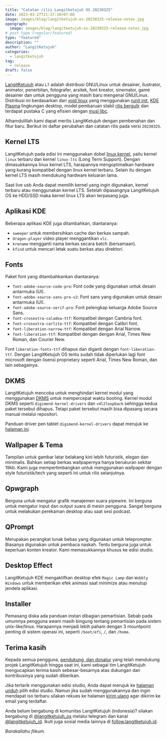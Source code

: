 ```yaml
---
title: "Catatan rilis Langitketujuh OS 20230325"
date: 2023-03-27T21:37:10+07:00
image: images/blog/langitketujuh-os-20230325-release-notes.jpg
opengraph:
  image: images/blog/langitketujuh-os-20230325-release-notes.jpg
# post type (regular/featured)
type: "featured"
description: ""
author: "LangitKetujuh"
categories:
  - langitketujuh
tag:
  - release
draft: false
---
```


[LangitKetujuh](https://langitketujuh.id) atau `L7` adalah distribusi GNU/Linux untuk desainer, ilustrator, animator, penerbitan, fotografer, arsitek, font kreator, sinemator, game desainer dan untuk pengguna yang masih baru mengenal GNU/Linux. Distribusi ini berdasarkan dari [void linux](https://voidlinux.org) yang menggunakan [runit init](http://smarden.org/runit/), [KDE Plasma](https://kde.org/plasma-desktop) lingkungan desktop, model pembaruan stabil [rilis bergulir](https://id.wikipedia.org/wiki/Rilis_bergulir) dan terdapat pustaka C yang efisien dengan [musl libc](https://www.musl-libc.org).

Alhamdulillah kami dapat merilis LangitKetujuh dengan pembenahan dan fitur baru. Berikut ini daftar perubahan dan catatan rilis pada versi `20230325`.

## Kernel LTS

LangitKetujuh pada edisi ini menggunakan dobel [linux kernel](https://www.kernel.org/category/releases.html), yaitu kernel `linux` terbaru dan kernel `linux-lts` (Long Term Support). Dengan dimasukkannya linux kernel LTS, harapannya mengoptimalkan hardware yang kurang kompatibel dengan linux kernel terbaru. Selain itu dengan kernel LTS masih mendukung hardware keluaran lama.

Saat live usb Anda dapat memilih kernel yang ingin digunakan, kernel terbaru atau menggunakan kernel LTS. Setelah dipasangnya LangitKetujuh OS ke HDD/SSD maka kernel linux LTS akan terpasang juga.

## Aplikasi KDE

Beberapa aplikasi KDE juga ditambahkan, diantaranya:
* `sweeper` untuk membersihkan cache dan berkas sampah.
* `dragon-player` video player menggantikan `vlc`.
* `krename` mengganti nama berkas secara batch (bersamaan).
* `kfind` untuk mencari letak suatu berkas atau direktori.

## Fonts

Paket font yang ditambahkankan diantaranya:
* `font-adobe-source-code-pro`: Font code yang digunakan untuk desain antarmuka (UI).
* `font-adobe-source-sans-pro-v2`: Font sans yang digunakan untuk desain antarmuka (UI).
* `font-adobe-source-serif-pro`: Font pelengkap keluarga Adobe Source Sans.
* `font-crosextra-caladea-ttf`: Kompatibel dengan Cambria font.
* `font-crosextra-carlito-ttf`: Kompatibel dengan Calibri font.
* `font-liberation-narrow-ttf`: Kompatibel dengan Arial Narrow.
* `font-liberation-ttf`: Kompatibel dengan dengan Arial, Times New Roman, dan Courier New.

Font `liberation-fonts-ttf` dihapus dan diganti dengan `font-liberation-ttf`. Dengan LangitKetujuh OS tentu sudah tidak diperlukan lagi font microsoft dengan lisensi proprietary seperti Arial, Times New Roman, dan lain sebagainya.

## DKMS

LangitKetujuh mencoba untuk menghindari kernel modul yang menggunakan [DKMS](https://github.com/dell/dkms) untuk mempercepat waktu booting. Kernel modul DKMS seperti `digimend-kernel-drivers` dan `v4l2loopback` sehingga kedua paket tersebut dihapus. Tetapi paket tersebut masih bisa dipasang secara manual melalui repositori.

Panduan driver pen tablet `digimend-kernel-drivers` dapat merujuk ke [halaman ini](https://panduan.langitketujuh.id/konfigurasi/driver/pen-tablet/digimend.html).

## Wallpaper & Tema

Tampilan untuk gambar latar belakang kini lebih futuristik, elegan dan minimalis. Bahkan setiap berkas wallpapernya hanya berukuran sekitar 19kb. Kami juga mempertimbangkan untuk menggunakan wallpaper dengan style futuristik/tech yang seperti ini untuk rilis selanjutnya.

## Qpwgraph

Berguna untuk mengatur grafik manajemen suara pipewire. Ini berguna untuk mengatur input dan output suara di mesin pengguna. Sangat berguna untuk melakukan perekaman desktop atau saat sesi podcast.

## QPrompt

Merupakan perangkat lunak bebas yang digunakan untuk teleprompter. Biasanya digunakan untuk pembaca naskah. Tentu berguna juga untuk keperluan konten kreator. Kami memasukkannya khusus ke edisi studio.

## Desktop Effect

LangitKetujuh KDE mengaktifkan desktop efek `Magic Lamp` dan `Wobbly Windows` untuk memberikan efek animasi saat minimize atau menutup jendela aplikasi.

## Installer

Pemasang diska ada panduan instan dibagian pemartisian. Sebab pada umumnya pengguna awam masih bingung tentang pemartisian pada sistem unix-like/linux. Harapannya menjadi lebih paham dengan 3 mountpoint penting di sistem operasi ini, seperti `/boot/efi`, `/`, dan `/home`.

## Terima kasih

Kepada semua pengguna, [pendukung, dan donatur](../../supporter) yang telah mendukung projek LangitKetujuh hingga saat ini, kami sebagai tim LangitKetujuh mengucapkan terima kasih sebesar-besarnya atas dukungan dan kontribusinya yang sudah diberikan.

Jika tertarik menggunakan edisi studio, Anda dapat merujuk ke [halaman unduh](../../os/download) pilih edisi studio. Namun jika sudah menggunakannya dan ingin mendapat iso terbaru silakan rekues ke halaman [kirim ulang](../../os/resend) agar dikirim ke email yang terdaftar.

Anda belum bergabung di komunitas LangitKetujuh (indonesia)? silakan bergabung di [@langitketujuh_os](https://t.me/langitketujuh_os) melalui telegram dan kanal [@langitketujuh_id](https://t.me/langitketujuh_id). Ikuti juga sosial media lainnya di [follow.langitketujuh.id](https://follow.langitketujuh.id).

_Barakallahu fiikum._
